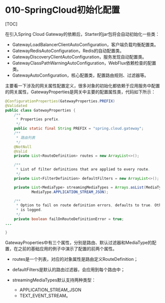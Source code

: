 # 010-SpringCloud初始化配置

[TOC]

在引入Spring Cloud Gateway的依赖后，Starter的jar包将会自动初始化一些类：

- GatewayLoadBalancerClientAutoConfiguration，客户端负载均衡配置类。
- GatewayRedisAutoConfiguration，Redis的自动配置类。
- GatewayDiscoveryClientAutoConfiguration，服务发现自动配置类。
- GatewayClassPathWarningAutoConfiguration，WebFlux依赖检查的配置类。
- GatewayAutoConfiguration，核心配置类，配置路由规则、过滤器等。

主要看一下涉及的网关属性配置定义，很多对象的初始化都依赖于应用服务中配置的网关属性，GatewayProperties是网关中主要的配置属性类，代码如下所示：

```java
@ConfigurationProperties(GatewayProperties.PREFIX)
@Validated
public class GatewayProperties {
	/**
	 * Properties prefix.
	 */
	public static final String PREFIX = "spring.cloud.gateway";
	/**
	 * 路由列表
	 */
	@NotNull
	@Valid
	private List<RouteDefinition> routes = new ArrayList<>();

	/**
	 * List of filter definitions that are applied to every route.
	 */
	private List<FilterDefinition> defaultFilters = new ArrayList<>();

	private List<MediaType> streamingMediaTypes = Arrays.asList(MediaType.TEXT_EVENT_STREAM,
			MediaType.APPLICATION_STREAM_JSON);

	/**
	 * Option to fail on route definition errors, defaults to true. Otherwise, a warning
	 * is logged.
	 */
	private boolean failOnRouteDefinitionError = true;
...

}

```

GatewayProperties中有三个属性，分别是路由、默认过滤器和MediaType的配置，在之前的基础应用的例子中演示了配置的前两个属性。

- routes是一个列表，对应的对象属性是路由定义RouteDefinition；

- defaultFilters是默认的路由过滤器，会应用到每个路由中；
- streamingMediaTypes默认支持两种类型： 
  - APPLICATION_STREAM_JSON
  - TEXT_EVENT_STREAM。

